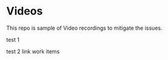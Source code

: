 # Videos
This repo is sample of Video recordings to mitigate the issues. 


test 1

test 2 link work items
